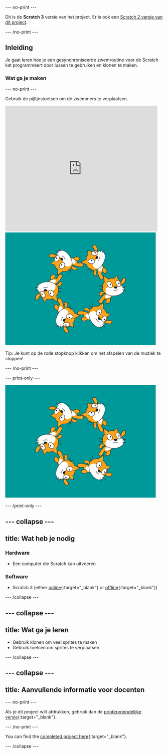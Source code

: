 --- no-print ---

Dit is de **Scratch 3** versie van het project. Er is ook een [Scratch 2 versie van dit project](https://projects.raspberrypi.org/en/projects/synchronised-swimming-scratch2).

--- /no-print ---

## Inleiding

Je gaat leren hoe je een gesynchroniseerde zwemroutine voor de Scratch kat programmeert door lussen te gebruiken en klonen te maken.

### Wat ga je maken

--- no-print ---

Gebruik de pijltjestoetsen om de zwemmers te verplaatsen.

<div class="scratch-preview">
  <iframe allowtransparency="true" width="485" height="402" src="https://scratch.mit.edu/projects/embed/113149575/?autostart=false" frameborder="0" scrolling="no">></iframe>
  <img src="images/swim-final.png">
</div>

Tip: Je kunt op de rode stopknop klikken om het afspelen van de muziek te stoppen!

--- /no-print ---

--- print-only ---

![voltooid project](images/swim-final.png)

--- /print-only ---

--- collapse ---
---
title: Wat heb je nodig
---

### Hardware

+ Een computer die Scratch kan uitvoeren

### Software

+ Scratch 3 (either [online](https://rpf.io/scratchon){:target="_blank"} or [offline](https://rpf.io/scratchoff){:target="_blank"})

--- /collapse ---

--- collapse ---
---
title: Wat ga je leren
---

- Gebruik klonen om veel sprites te maken
- Gebruik toetsen om sprites te verplaatsen

--- /collapse ---

--- collapse ---
---
title: Aanvullende informatie voor docenten
---

--- no-print ---

Als je dit project wilt afdrukken, gebruik dan de [printervriendelijke versie](https://projects.raspberrypi.org/en/projects/synchronised-swimming/print){:target="_blank"}.

--- /no-print ---

You can find the [completed project here](https://rpf.io/p/en/synchronised-swimming-get){:target="_blank"}.

--- /collapse ---
